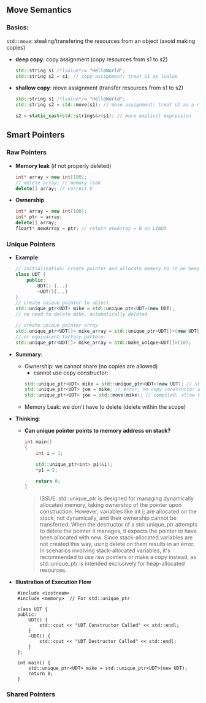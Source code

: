 ## Move Semantics
### Basics:
`std::move`: stealing/transfering the resources from an object (avoid making copies)
- **deep copy**: copy assignment (copy resources from s1 to s2)
    ```cpp
    std::string s1 /*lvalue*/= "HelloWorld";
    std::string s2 = s1; // copy assignment: treat s1 as lvalue
    ```
- **shallow copy**: move assignment (transfer resources from s1 to s2)
    ```cpp
    std::string s1 /*lvalue*/= "HelloWorld";
    std::string s2 = std::move(s1); // move assignment: treat s1 as a rvalue
    ```
    ```cpp
    s2 = static_cast<std::string&&>(s1); // more explicit expression
    ```
    
## Smart Pointers
### Raw Pointers
- **Memory leak** (if not properly deleted)
    ```cpp
    int* array = new int[100];
    // delete array; // memory leak
    delete[] array; // correct V
    ```
- **Ownership**
     ```cpp
     int* array = new int[100];
     int* ptr = array;
     delete[] array;
     floart* newArray = ptr; // return newArray = 0 on LINUX
     ```
### Unique Pointers
- **Example**:
    ```cpp
    // initialization: create pointer and allocate memory to it on heap
    class UDT {
        public:
            UDT() {...}
            ~UDT(){...}
    }
    // create unique pointer to object
    std::unique_ptr<UDT> mike = std::unique_ptr<UDT>(new UDT);
    // no need to delete mike, automatically deleted

    // create unique pointer array
    std::unique_ptr<UDT[]> mike_array = std::unique_ptr<UDT[]>(new UDT[10]);
    // or equivalent factory pattern:
    std::unique_ptr<UDT[]> mike_array = std::make_unique<UDT[]>(10);

    ```

- **Summary**:
    - Ownership: we cannot share (no copies are allowed)
        - cannot use copy constructor:
        ```cpp
        std::unique_ptr<UDT> mike = std::unique_ptr<UDT>(new UDT); // std::unique_ptr<UDT> create pointer, new UDT allocates memory
        std::unique_ptr<UDT> joe = mike; // error, no copy constructor allowed
        std::unique_ptr<UDT> joe = std::move(mike); // compiled, allow transfer ownership
        ```
    - Memory Leak: we don't have to delete (delete within the scope)

- **Thinking**:
    - **Can unique pointer points to memory address on stack?**
        ```cpp
        int main()
        {
            int i = 1;

            std::unique_ptr<int> p1(&i);
            *p1 = 2;

            return 0;
        }
        ```
        > ISSUE: std::unique_ptr is designed for managing dynamically allocated memory, taking ownership of the pointer upon construction. However, variables like int i; are allocated on the stack, not dynamically, and their ownership cannot be transferred.
        > When the destructor of a std::unique_ptr attempts to delete the pointer it manages, it expects the pointer to have been allocated with new. Since stack-allocated variables are not created this way, using delete on them results in an error.
        > In scenarios involving stack-allocated variables, it's recommended to use raw pointers or make a copy instead, as std::unique_ptr is intended exclusively for heap-allocated resources.

- **Illustration of Execution Flow**

```cpp=
    #include <iostream>
    #include <memory>  // For std::unique_ptr

    class UDT {
    public:
        UDT() { 
            std::cout << "UDT Constructor Called" << std::endl;
        }
        ~UDT() { 
            std::cout << "UDT Destructor Called" << std::endl;
        }
    };

    int main() {
        std::unique_ptr<UDT> mike = std::unique_ptr<UDT>(new UDT);
        return 0;
    }

```

### Shared Pointers






